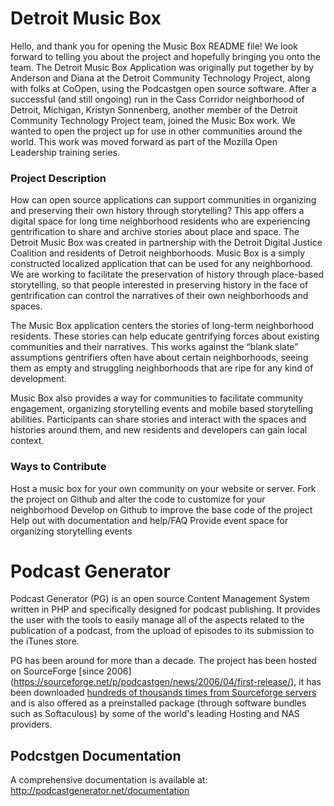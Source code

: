 # Detroit Music Box

Hello, and thank you for opening the Music Box README file! We look forward to telling you about the project and hopefully bringing you onto the team. The Detroit Music Box Application was originally put together by by Anderson and Diana at the Detroit Community Technology Project, along with folks at CoOpen, using the Podcastgen open source software. After a successful (and still ongoing) run in the Cass Corridor neighborhood of Detroit, Michigan, Kristyn Sonnenberg, another member of the Detroit Community Technology Project team, joined the Music Box work. We wanted to open the project up for use in other communities around the world. This work was moved forward as part of the Mozilla Open Leadership training series.

### Project Description

How can open source applications can support communities in organizing and preserving their own history through storytelling? This app offers a digital space for long time neighborhood residents who are experiencing gentrification to share and archive stories about place and space. The Detroit Music Box was created in partnership with the Detroit Digital Justice Coalition and residents of Detroit neighborhoods. Music Box is a simply constructed localized application that can be used for any neighborhood. We are working to facilitate the preservation of history through place-based storytelling, so that people interested in preserving history in the face of gentrification can control the narratives of their own neighborhoods and spaces.

The Music Box application centers the stories of long-term neighborhood residents. These stories can help educate gentrifying forces about existing communities and their narratives. This works against the “blank slate” assumptions gentrifiers often have about certain neighborhoods, seeing them as empty and struggling neighborhoods that are ripe for any kind of development. 

Music Box also provides a way for communities to facilitate community engagement, organizing storytelling events and mobile based storytelling abilities. Participants can share stories and interact with the spaces and histories around them, and new residents and developers can gain local context.

### Ways to Contribute

Host a music box for your own community on your website or server.
Fork the project on Github and alter the code to customize for your neighborhood
Develop on Github to improve the base code of the project
Help out with documentation and help/FAQ
Provide event space for organizing storytelling events


# Podcast Generator

Podcast Generator (PG) is an open source Content Management System written in PHP 
and specifically designed for podcast publishing. It provides the user with the tools 
to easily manage all of the aspects related to the publication of a podcast, from 
the upload of episodes to its submission to the iTunes store.


PG has been around for more than a decade. The project has been hosted on SourceForge [since 2006] (https://sourceforge.net/p/podcastgen/news/2006/04/first-release/), it has been downloaded [hundreds of thousands
times from Sourceforge servers](https://sourceforge.net/projects/podcastgen/files/stats/timeline?dates=2006-03-28+to+2020-01-01) and is also offered as a preinstalled package (through software bundles such as Softaculous) 
by some of the world's leading Hosting and NAS providers.


## Podcstgen Documentation
A comprehensive documentation is available at: 
http://podcastgenerator.net/documentation




